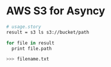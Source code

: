 # AWS S3 for Asyncy


```sh
# usage.story
result = s3 ls s3://bucket/path

for file in result
  print file.path

>>> filename.txt
```

